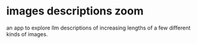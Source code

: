 # images descriptions zoom

an app to explore llm descriptions of increasing lengths of a few different kinds of images.
